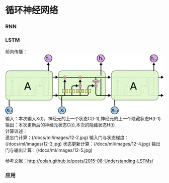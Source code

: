 循环神经网络
====
### RNN

### LSTM
前向传播：<br>
![LSTM神经元](/docs/ml/images/12-1.jpg)
输入：本次输入X(t)，神经元的上一个状态C(t-1),神经元的上一个隐藏状态H(t-1)<br>
输出：本次更新后的神经元状态C(t),本次的隐藏状态H(t)<br>
计算详述：<br>
遗忘门计算：(/docs/ml/images/12-2.jpg)
输入门与状态梯度：(/docs/ml/images/12-3.jpg)
状态更新计算：(/docs/ml/images/12-4.jpg)
输出门与输出计算：(/docs/ml/images/12-5.jpg)

参考文献：http://colah.github.io/posts/2015-08-Understanding-LSTMs/

### 应用
